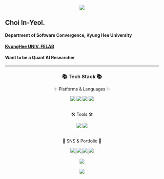 <div align=center>
<img src="https://capsule-render.vercel.app/api?type=transparent&fontColor=703ee5&text=InYeol%20Choi&height=150&fontSize=60&desc=Kyung%20Hee%20UNIV.&descAlignY=75&descAlign=60"/>
</div>

<h2>Choi In-Yeol.</h2>
<h4> Department of Software Convergence, Kyung Hee University </h4>
<a href=https://sites.google.com/khu.ac.kr/felab> <h4> KyungHee UNIV. FELAB</a> </h4>
<h4> Want to be a Quant AI Researcher </h4>

---
<div align=center>
	<h3>📚 Tech Stack 📚</h3>
    <p>✨ Platforms & Languages ✨</p>
</div>

<div align="center">
<img src="https://img.shields.io/badge/Python-3776AB?style=flat-square&logo=Python&logoColor=white"/>
<img src="https://img.shields.io/badge/Pytorch-EE4C2C?style=flat-square&logo=Pytorch&logoColor=white"/>
<img src="https://img.shields.io/badge/TensorFlow-FF6F00?style=flat-square&logo=TensorFlow&logoColor=white"/>
<img src="https://img.shields.io/badge/Jupyter-F37626?style=flat-square&logo=TensorFlow&logoColor=white"/>
</div>
<br>
<div align=center>
	<p>🛠 Tools 🛠</p>

<img src="https://img.shields.io/badge/Visual%20Studio%20Code-007ACC?style=flat&logo=VisualStudioCode&logoColor=white" />

<img src="https://img.shields.io/badge/GitHub-181717?style=flat&logo=GitHub&logoColor=white" />

</div>
<div align=center>
<br>

<div align=center>
<p>🎨 SNS & Portfolio 🎨</p>
</div>

<div align=center>
	<a href="https://choiinyeol.github.io/">
		<img src="https://img.shields.io/badge/Portfolio-FF3633?style=flat&logo=Micro.blog&logoColor=white" />
	</a>
	<a href="https://choiinyeol.github.io/">
		<img src="https://img.shields.io/badge/Blog-FF9800?style=flat&logo=Blogger&logoColor=white" />
	</a>
	<a href="mailto:chldlsel@khu.ac.kr">
		<img src="https://img.shields.io/badge/Mail-30B980?style=flat&logo=Gmail&logoColor=white" />
	</a>
	<a href="">
		<img src="https://img.shields.io/badge/Notion-000000?style=flat&logo=Notion&logoColor=white" />
	</a>
	<br>
</div>


<div align=center>
	<br>
<img src="https://github-readme-stats.vercel.app/api/top-langs/?username=ChoiInYeol&layout=compact&langs_count=2">

<br>
<br>

<img src="https://github-readme-stats.vercel.app/api?username=ChoiInYeol&show_icons=true">

</div>
